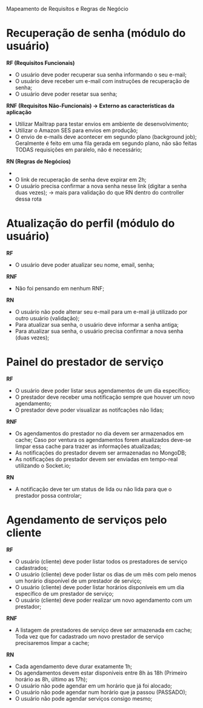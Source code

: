 Mapeamento de Requisítos e Regras de Negócio

# Recuperação de senha (módulo do usuário)

**RF (Requisitos Funcionais)**

- O usuário deve poder recuperar sua senha informando o seu e-mail;
- O usuário deve receber um e-mail com instruções de recuperação de senha;
- O usuário deve poder resetar sua senha;

**RNF (Requisitos Não-Funcionais) -> Externo as características da aplicação**

- Utilizar Mailtrap para testar envios em ambiente de desenvolvimento;
- Utilizar o Amazon SES para envios em produção;
- O envio de e-mails deve acontecer em segundo plano (background job);
    Geralmente é feito em uma fila gerada em segundo plano, não são feitas TODAS requisições em paralelo, não é necessário;

**RN (Regras de Negócios)**

-
- O link de recuperação de senha deve expirar em 2h;
- O usuário precisa confirmar a nova senha nesse link (digitar a senha duas vezes); -> mais para validação do que RN dentro do controller dessa rota

# Atualização do perfil (módulo do usuário)

**RF**

- O usuário deve poder atualizar seu nome, email, senha;

**RNF**

- Não foi pensando em nenhum RNF;

**RN**

- O usuário não pode alterar seu e-mail para um e-mail já utilizado por outro usuário (validação);
- Para atualizar sua senha, o usuário deve informar a senha antiga;
- Para atualizar sua senha, o usuário precisa confirmar a nova senha (duas vezes);

# Painel do prestador de serviço

**RF**

- O usuário deve poder listar seus agendamentos de um dia específico;
- O prestador deve receber uma notificação sempre que houver um novo agendamento;
- O prestador deve poder visualizar as notifcações não lidas;

**RNF**

- Os agendamentos do prestador no dia devem ser armazenados em cache;
    Caso por ventura os agendamentos forem atualizados deve-se limpar essa cache para trazer as informações atualizadas;
- As notificações do prestador devem ser armazenadas no MongoDB;
- As notificações do prestador devem ser enviadas em tempo-real utilizando o Socket.io;

**RN**

- A notificação deve ter um status de lida ou não lida para que o prestador possa controlar;

# Agendamento de serviços pelo cliente

**RF**

- O usuário (cliente) deve poder listar todos os prestadores de serviço cadastrados;
- O usuário (cliente) deve poder listar os dias de um mês com pelo menos um horário disponível de um prestador de serviço;
- O usuário (cliente) deve poder listar horários disponíveis em um dia específico de um prestador de serviço;
- O usuário (cliente) deve poder realizar um novo agendamento com um prestador;

**RNF**

- A listagem de prestadores de serviço deve ser armazenada em cache;
    Toda vez que for cadastrado um novo prestador de serviço precisaremos limpar a cache;

**RN**

- Cada agendamento deve durar exatamente 1h;
- Os agendamentos devem estar disponíveis entre 8h às 18h (Primeiro horário as 8h, último as 17h);
- O usuário não pode agendar em um horário que já foi alocado;
- O usuário não pode agendar num horário que ja passou (PASSADO);
- O usuário não pode agendar serviços consigo mesmo;
